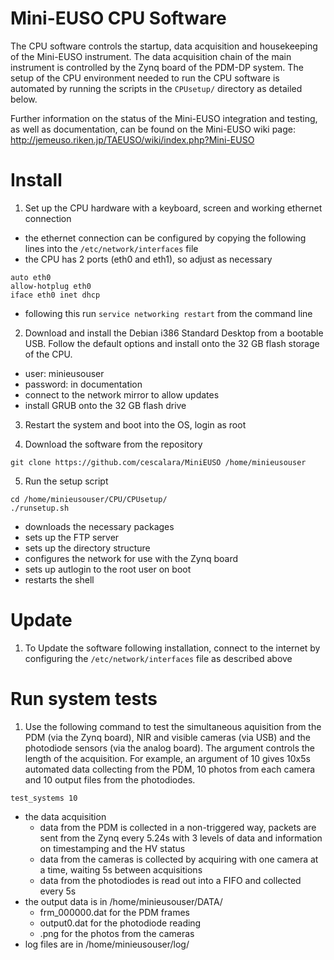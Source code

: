 # Mini-EUSO CPU Software

The CPU software controls the startup, data acquisition and housekeeping of the Mini-EUSO instrument. The data acquisition chain of the main instrument is controlled by the Zynq board of the PDM-DP system. The setup of the CPU environment needed to run the CPU software is automated by running the scripts in the ```CPUsetup/``` directory as detailed below.

Further information on the status of the Mini-EUSO integration and testing, as well as documentation, can be found on the Mini-EUSO wiki page: http://jemeuso.riken.jp/TAEUSO/wiki/index.php?Mini-EUSO

# Install

1. Set up the CPU hardware with a keyboard, screen and working ethernet connection
 * the ethernet connection can be configured by copying the following lines into the ```/etc/network/interfaces``` file
 * the CPU has 2 ports (eth0 and eth1), so adjust as necessary
```
auto eth0
allow-hotplug eth0
iface eth0 inet dhcp
```  
 * following this run ```service networking restart``` from the command line

2. Download and install the Debian i386 Standard Desktop from a bootable USB. Follow the default options and install onto the 32 GB flash storage of the CPU.
 * user: minieusouser
 * password: in documentation
 * connect to the network mirror to allow updates
 * install GRUB onto the 32 GB flash drive 

3. Restart the system and boot into the OS, login as root

4. Download the software from the repository
```
git clone https://github.com/cescalara/MiniEUSO /home/minieusouser
```

5. Run the setup script
```
cd /home/minieusouser/CPU/CPUsetup/
./runsetup.sh 
```
 * downloads the necessary packages
 * sets up the FTP server
 * sets up the directory structure
 * configures the network for use with the Zynq board
 * sets up autlogin to the root user on boot
 * restarts the shell 

# Update
1. To Update the software following installation, connect to the internet by configuring the ```/etc/network/interfaces``` file as described above

# Run system tests
1. Use the following command to test the simultaneous aquisition from the PDM (via the Zynq board), NIR and visible cameras (via USB) and the photodiode sensors (via the analog board). The argument controls the length of the acquisition. For example, an argument of 10 gives 10x5s automated data collecting from the PDM, 10 photos from each camera and 10 output files from the photodiodes.
```
test_systems 10
```
* the data acquisition 
  * data from the PDM is collected in a non-triggered way, packets are sent from the Zynq every 5.24s with 3 levels of data and information on timestamping and the HV status
  * data from the cameras is collected by acquiring with one camera at a time,  waiting 5s between acquisitions
  * data from the photodiodes is read out into a FIFO and collected every 5s
* the output data is in /home/minieusouser/DATA/
  * frm_000000.dat for the PDM frames
  * output0.dat for the photodiode reading
  * .png for the photos from the cameras
* log files are in /home/minieusouser/log/

